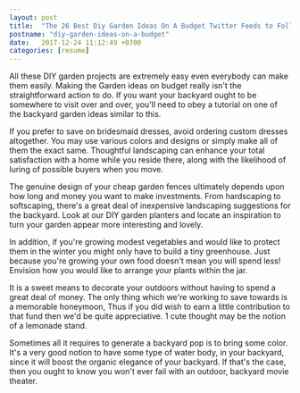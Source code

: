 ```yaml
---
layout: post
title:  "The 26 Best Diy Garden Ideas On A Budget Twitter Feeds to Follo"
postname: "diy-garden-ideas-on-a-budget"
date:   2017-12-24 11:12:49 +0700
categories: [resume]
---
```

All these DIY garden projects are extremely easy even everybody can make them easily. Making the Garden ideas on budget really isn't the straightforward action to do. If you want your backyard ought to be somewhere to visit over and over, you'll need to obey a tutorial on one of the backyard garden ideas similar to this.

If you prefer to save on bridesmaid dresses, avoid ordering custom dresses altogether. You may use various colors and designs or simply make all of them the exact same. Thoughtful landscaping can enhance your total satisfaction with a home while you reside there, along with the likelihood of luring of possible buyers when you move.

The genuine design of your cheap garden fences ultimately depends upon how long and money you want to make investments. From hardscaping to softscaping, there's a great deal of inexpensive landscaping suggestions for the backyard. Look at our DIY garden planters and locate an inspiration to turn your garden appear more interesting and lovely.

In addition, if you're growing modest vegetables and would like to protect them in the winter you might only have to build a tiny greenhouse. Just because you're growing your own food doesn't mean you will spend less! Envision how you would like to arrange your plants within the jar.

It is a sweet means to decorate your outdoors without having to spend a great deal of money. The only thing which we're working to save towards is a memorable honeymoon, Thus if you did wish to earn a little contribution to that fund then we'd be quite appreciative. 1 cute thought may be the notion of a lemonade stand.

Sometimes all it requires to generate a backyard pop is to bring some color. It's a very good notion to have some type of water body, in your backyard, since it will boost the organic elegance of your backyard. If that's the case, then you ought to know you won't ever fail with an outdoor, backyard movie theater.
